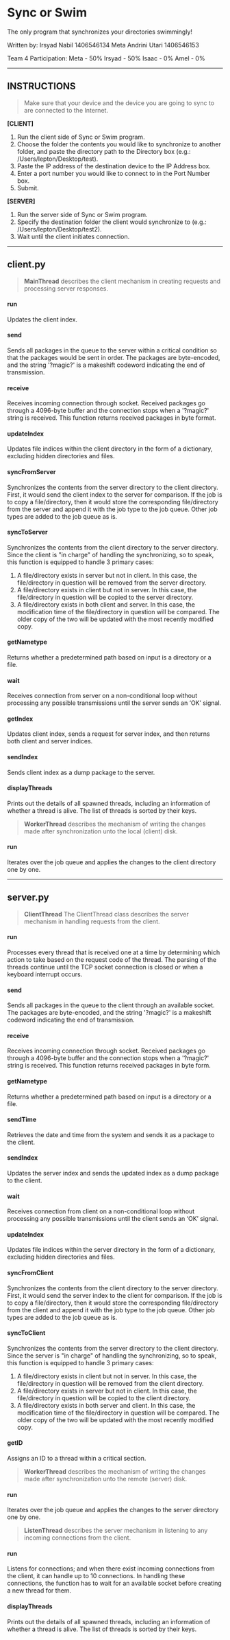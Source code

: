 ﻿Sync or Swim
===================

The only program that synchronizes your directories swimmingly!

Written by:
Irsyad Nabil 1406546134
Meta Andrini Utari 1406546153

Team 4 Participation:
Meta - 50%
Irsyad - 50%
Isaac - 0%
Amel - 0%

----------

INSTRUCTIONS
----------

> Make sure that your device and the device you are going to sync to are connected to the Internet.

**[CLIENT]**

1. Run the client side of Sync or Swim program.
2. Choose the folder the contents you would like to synchronize to another folder, and paste the directory path to the Directory box (e.g.: /Users/lepton/Desktop/test).
3. Paste the IP address of the destination device to the IP Address box.
4. Enter a port number you would like to connect to in the Port Number box.
5. Submit.

**[SERVER]**

1. Run the server side of Sync or Swim program.
2. Specify the destination folder the client would synchronize to (e.g.: /Users/lepton/Desktop/test2).
3. Wait until the client initiates connection.

----------

client.py
-------------

> **MainThread**
> describes the client mechanism in creating requests and processing server responses.

#### <i class="icon-check"></i> run
Updates the client index.

#### <i class="icon-check"></i> send
Sends all packages in the queue to the server within a critical condition so that the packages would be sent in order. The packages are byte-encoded, and the string '?magic?' is a makeshift codeword indicating the end of transmission.

#### <i class="icon-check"></i> receive
Receives incoming connection through socket. Received packages go through a 4096-byte buffer and the connection stops when a '?magic?' string is received. This function returns received packages in byte format.

#### <i class="icon-check"></i> updateIndex
Updates file indices within the client directory in the form of a dictionary, excluding hidden directories and files.

#### <i class="icon-check"></i> syncFromServer
Synchronizes the contents from the server directory to the client directory. First, it would send the client index to the server for comparison. If the job is to copy a file/directory, then it would store the corresponding file/directory from the server and append it with the job type to the job queue. Other job types are added to the job queue as is.

#### <i class="icon-check"></i> syncToServer
Synchronizes the contents from the client directory to the server directory. Since the client is "in charge" of handling the synchronizing, so to speak, this function is equipped to handle 3 primary cases:

1. A file/directory exists in server but not in client. In this case, the file/directory in question will be removed from the server directory.
2. A file/directory exists in client but not in server. In this case, the file/directory in question will be copied to the server directory.
3. A file/directory exists in both client and server. In this case, the modification time of the file/directory in question will be compared. The older copy of the two will be updated with the most recently modified copy.

#### <i class="icon-check"></i> getNametype
Returns whether a predetermined path based on input is a directory or a file.

#### <i class="icon-check"></i> wait
Receives connection from server on a non-conditional loop without processing any possible transmissions until the server sends an ‘OK’ signal.

#### <i class="icon-check"></i> getIndex
Updates client index, sends a request for server index, and then returns both client and server indices.

#### <i class="icon-check"></i> sendIndex
Sends client index as a dump package to the server.

#### <i class="icon-check"></i> displayThreads
Prints out the details of all spawned threads, including an information of whether a thread is alive. The list of threads is sorted by their keys.

> **WorkerThread**
> describes the mechanism of writing the changes made after synchronization unto the local (client) disk.

#### <i class="icon-check"></i> run
Iterates over the job queue and applies the changes to the client directory one by one.

----------


server.py
-------------

> **ClientThread**
> The ClientThread class describes the server mechanism in handling requests from the client.

#### <i class="icon-check"></i> run
Processes every thread that is received one at a time by determining which action to take based on the request code of the thread. The parsing of the threads continue until the TCP socket connection is closed or when a keyboard interrupt occurs.

#### <i class="icon-check"></i> send
Sends all packages in the queue to the client through an available socket. The packages are byte-encoded, and the string '?magic?' is a makeshift codeword indicating the end of transmission.

#### <i class="icon-check"></i> receive
Receives incoming connection through socket. Received packages go through a 4096-byte buffer and the connection stops when a '?magic?' string is received. This function returns received packages in byte form.

#### <i class="icon-check"></i> getNametype
Returns whether a predetermined path based on input is a directory or a file.

#### <i class="icon-check"></i> sendTime
Retrieves the date and time from the system and sends it as a package to the client.

#### <i class="icon-check"></i> sendIndex
Updates the server index and sends the updated index as a dump package to the client.

#### <i class="icon-check"></i> wait
Receives connection from client on a non-conditional loop without processing any possible transmissions until the client sends an ‘OK’ signal.

#### <i class="icon-check"></i> updateIndex
Updates file indices within the server directory in the form of a dictionary, excluding hidden directories and files.

#### <i class="icon-check"></i> syncFromClient
Synchronizes the contents from the client directory to the server directory. First, it would send the server index to the client for comparison. If the job is to copy a file/directory, then it would store the corresponding file/directory from the client and append it with the job type to the job queue. Other job types are added to the job queue as is.

#### <i class="icon-check"></i> syncToClient
Synchronizes the contents from the server directory to the client directory. Since the server is "in charge" of handling the synchronizing, so to speak, this function is equipped to handle 3 primary cases:

1. A file/directory exists in client but not in server. In this case, the file/directory in question will be removed from the client directory.
2. A file/directory exists in server but not in client. In this case, the file/directory in question will be copied to the client directory.
3. A file/directory exists in both server and client. In this case, the modification time of the file/directory in question will be compared. The older copy of the two will be updated with the most recently modified copy.

#### <i class="icon-check"></i> getID
Assigns an ID to a thread within a critical section.

> **WorkerThread**
> describes the mechanism of writing the changes made after synchronization unto the remote (server) disk.

#### <i class="icon-check"></i> run
Iterates over the job queue and applies the changes to the server directory one by one.

> **ListenThread**
> describes the server mechanism in listening to any incoming connections from the client.

#### <i class="icon-check"></i> run
Listens for connections; and when there exist incoming connections from the client, it can handle up to 10 connections. In handling these connections, the function has to wait for an available socket before creating a new thread for them.

#### <i class="icon-check"></i> displayThreads
Prints out the details of all spawned threads, including an information of whether a thread is alive. The list of threads is sorted by their keys.

